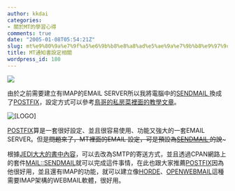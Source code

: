 ```yaml
---
author: kkdai
categories:
- 關於MT的學習心得
comments: true
date: "2005-01-08T05:54:21Z"
slug: mt%e9%80%9a%e7%9f%a5%e6%9b%b8%e8%a8%ad%e5%ae%9a%e7%9b%b8%e9%97%9c
title: MT通知書設定相關
wordpress_id: 180
---
```


![](http://email-for-kids.com/email-man.gif)

由於之前需要建立有IMAP的EMAIL SERVER所以我將電腦中的[SENDMAIL ](http://www.sendmail.org/)換成了[POSTFIX](http://www.postfix.org/)，設定方式可以參考[鳥哥的私房菜裡面的教學文章](http://linux.vbird.org/linux_server/0390postfix.php)。

![[LOGO]](http://www.postfix.org/mysza.gif)

[POSTFIX](http://www.postfix.org/)算是一套很好設定、並且很容易使用、功能又強大的一套EMAIL SERVER。但是~~問題來了，MT裡面的EMAIL 設定，可是預設為[SENDMAIL ](http://www.sendmail.org/)的說~~~

根據[JEDI大大的書中內容](http://mtbook.net/mtbook_install.html#win32_note)，可以去改為SMTP的寄送方式，並且透過CPAN網路上的套件[MAIL::SENDMAIL](http://cpan.uwinnipeg.ca/module/Mail::Sendmail)就可以完成這件事情，在此也跟大家推薦[POSTFIX](http://www.postfix.org/)因為他很好用，並且還有IMAP的功能，就可以建立像[HORDE](http://www.horde.org)、[OPENWEBMAIL](http://openwebmail.org/)這種需要IMAP架構的WEBMAIL軟體，很好用。
